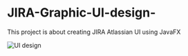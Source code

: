# JIRA-Graphic-UI-design-
This project is about creating JIRA Atlassian UI using JavaFX


![UI design](https://user-images.githubusercontent.com/73193826/210850448-59ea3d0b-11b7-4b81-ad5a-ed6e775b4041.png)
